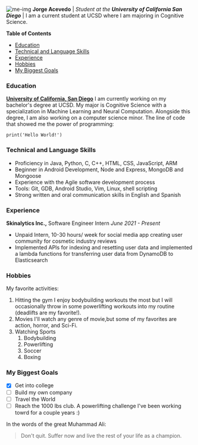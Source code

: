 ![me-img](https://github.com/jorgeacevedo13/User-Page/blob/main/images/me-img-2.png)
**Jorge Acevedo** |
*Student at the __University of California San Diego__* |
I am a current student at UCSD where I am majoring in Cognitive Science. 


**Table of Contents**
- [Education](#education)
- [Technical and Language Skills](#technical-and-language-skills)
- [Experience](#experience)
- [Hobbies](#hobbies)
- [My Biggest Goals](#my-biggest-goals)


### Education
[**University of California, San Diego**](https://ucsd.edu/)
I am currently working on my bachelor's degree at UCSD. My major is Cognitive Science with a specialization in Machine Learning and Neural Computation. Alongside this degree, I am also working on a computer science minor.
The line of code that showed me the power of programming:
```
print('Hello World!')
```


### Technical and Language Skills
- Proficiency in Java, Python, C, C++, HTML, CSS, JavaScript, ARM
- Beginner in Android Development, Node and Express, MongoDB and Mongoose
- Experience with the Agile software development process
- Tools: Git, GDB, Android Studio, Vim, Linux, shell scripting
- Strong written and oral communication skills in English and Spanish


### Experience
**Skinalytics Inc.,** Software Engineer Intern _June 2021 - Present_
- Unpaid Intern, 10-30 hours/ week for social media app creating user community for cosmetic industry reviews
- Implemented APIs for indexing and resetting user data and implemented a lambda functions for transferring user data from DynamoDB to Elasticsearch


### Hobbies
My favorite activities:
1. Hitting the gym
   I enjoy bodybuilding workouts the most but I will occasionally throw in some powerlifting workouts into my routine (deadlifts are my favorite!).
2. Movies
   I'll watch any genre of movie,but some of my favorites are action, horror, and Sci-Fi.
3. Watching Sports
   1. Bodybuilding
   2. Powerlifting
   3. Soccer
   4. Boxing


### My Biggest Goals
- [x] Get into college
- [ ] Build my own company
- [ ] Travel the World
- [ ] Reach the 1000 lbs club.
    A powerlifting challenge I've been working towrd for a couple years :)

In the words of the great Muhammad Ali:
> Don't quit. Suffer now and live the rest of your life as a champion.


